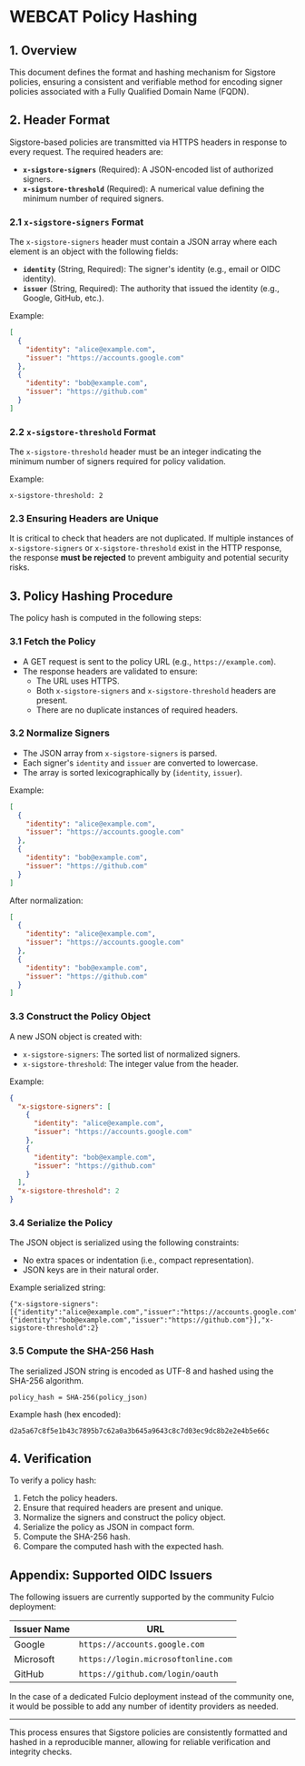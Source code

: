 # WEBCAT Policy Hashing

## 1. Overview
This document defines the format and hashing mechanism for Sigstore policies, ensuring a consistent and verifiable method for encoding signer policies associated with a Fully Qualified Domain Name (FQDN).

## 2. Header Format
Sigstore-based policies are transmitted via HTTPS headers in response to every request. The required headers are:

- **`x-sigstore-signers`** (Required): A JSON-encoded list of authorized signers.
- **`x-sigstore-threshold`** (Required): A numerical value defining the minimum number of required signers.

### 2.1 `x-sigstore-signers` Format
The `x-sigstore-signers` header must contain a JSON array where each element is an object with the following fields:

- **`identity`** (String, Required): The signer's identity (e.g., email or OIDC identity).
- **`issuer`** (String, Required): The authority that issued the identity (e.g., Google, GitHub, etc.).

Example:
```json
[
  {
    "identity": "alice@example.com",
    "issuer": "https://accounts.google.com"
  },
  {
    "identity": "bob@example.com",
    "issuer": "https://github.com"
  }
]
```

### 2.2 `x-sigstore-threshold` Format
The `x-sigstore-threshold` header must be an integer indicating the minimum number of signers required for policy validation.

Example:
```
x-sigstore-threshold: 2
```

### 2.3 Ensuring Headers are Unique
It is critical to check that headers are not duplicated. If multiple instances of `x-sigstore-signers` or `x-sigstore-threshold` exist in the HTTP response, the response **must be rejected** to prevent ambiguity and potential security risks.

## **3. Policy Hashing Procedure**
The policy hash is computed in the following steps:

### 3.1 Fetch the Policy
- A GET request is sent to the policy URL (e.g., `https://example.com`).
- The response headers are validated to ensure:
  - The URL uses HTTPS.
  - Both `x-sigstore-signers` and `x-sigstore-threshold` headers are present.
  - There are no duplicate instances of required headers.

### 3.2 Normalize Signers
- The JSON array from `x-sigstore-signers` is parsed.
- Each signer's `identity` and `issuer` are converted to lowercase.
- The array is sorted lexicographically by (`identity`, `issuer`).

Example:
```json
[
  {
    "identity": "alice@example.com",
    "issuer": "https://accounts.google.com"
  },
  {
    "identity": "bob@example.com",
    "issuer": "https://github.com"
  }
]
```
After normalization:
```json
[
  {
    "identity": "alice@example.com",
    "issuer": "https://accounts.google.com"
  },
  {
    "identity": "bob@example.com",
    "issuer": "https://github.com"
  }
]
```

### 3.3 Construct the Policy Object
A new JSON object is created with:
- `x-sigstore-signers`: The sorted list of normalized signers.
- `x-sigstore-threshold`: The integer value from the header.

Example:
```json
{
  "x-sigstore-signers": [
    {
      "identity": "alice@example.com",
      "issuer": "https://accounts.google.com"
    },
    {
      "identity": "bob@example.com",
      "issuer": "https://github.com"
    }
  ],
  "x-sigstore-threshold": 2
}
```

### 3.4 Serialize the Policy
The JSON object is serialized using the following constraints:
- No extra spaces or indentation (i.e., compact representation).
- JSON keys are in their natural order.

Example serialized string:
```
{"x-sigstore-signers":[{"identity":"alice@example.com","issuer":"https://accounts.google.com"},{"identity":"bob@example.com","issuer":"https://github.com"}],"x-sigstore-threshold":2}
```

### 3.5 Compute the SHA-256 Hash
The serialized JSON string is encoded as UTF-8 and hashed using the SHA-256 algorithm.

```
policy_hash = SHA-256(policy_json)
```

Example hash (hex encoded):
```
d2a5a67c8f5e1b43c7895b7c62a0a3b645a9643c8c7d03ec9dc8b2e2e4b5e66c
```

## 4. Verification
To verify a policy hash:
1. Fetch the policy headers.
2. Ensure that required headers are present and unique.
3. Normalize the signers and construct the policy object.
4. Serialize the policy as JSON in compact form.
5. Compute the SHA-256 hash.
6. Compare the computed hash with the expected hash.

## Appendix: Supported OIDC Issuers
The following issuers are currently supported by the community Fulcio deployment:

| Issuer Name   | URL |
|--------------|------------------------------------------------|
| Google      | `https://accounts.google.com` |
| Microsoft   | `https://login.microsoftonline.com` |
| GitHub      | `https://github.com/login/oauth` |

In the case of a dedicated Fulcio deployment instead of the community one, it would be possible to add any number of identity providers as needed.

---

This process ensures that Sigstore policies are consistently formatted and hashed in a reproducible manner, allowing for reliable verification and integrity checks.
